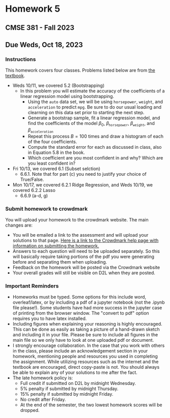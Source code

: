 # Homework 5

## CMSE 381 - Fall 2023

## Due Weds, Oct 18, 2023

### Instructions

This homework covers four classes. Problems listed below are from [the textbook](https://www.statlearning.com/).

- Weds 10/11, we covered 5.2 (Bootstrapping)
  - In this problem you will estimate the accuracy of the coefficients of a linear regression model using bootstrapping.
    - Using the `auto` data set, we will be using `horsepower`, `weight`, and `acceleration` to predict `mpg`. Be sure to do our usual loading and clearning on this data set prior to starting the next step.
    - Generate a bootstrap sample, fit a linear regression model, and find the coefficients of the model $\beta_0$, $\beta_{\texttt{horsepower}}$, $\beta_{\texttt{weight}}$, and $\beta_{\texttt{acceleration}}$
    - Repeat this process $B=100$ times and draw a histogram of each of the four coefficients.
    - Compute the standard error for each as discussed in class, also in Equation 5.8 in the book.
    - Which coefficient are you most confident in and why? Which are you least confident in?
- Fri 10/13, we covered 6.1 (Subset selction)
  - 6.6.1. Note that for part (c) you need to justify your choice of True/False.
- Mon 10/17, we covered 6.2.1 Ridge Regression, and Weds 10/19, we covered 6.2.2 Lasso
  - 6.6.9 (a-d, g)

### Submit homework to crowdmark

You will upload your homework to the crowdmark website. The main changes are:

- You will be emailed a link to the assessment and will upload your solutions to that page. [Here is a link to the Crowdmark help page with information on submitting the homework.](https://crowdmark.com/help/completing-and-submitting-an-assessment/)
- Answers to each question will need to be uploaded separately.  So this will basically require taking portions of the pdf you were generating before and separating them when uploading.  
- Feedback on the homework will be posted via the Crowdmark website
- Your overall grades will still be visible on D2L when they are posted.

### Important Reminders

- Homeworks must be typed. Some options for this include word, overleaf/latex, or by including a pdf of a jupyter notebook (not the .ipynb file please!). Some students have had more success in the jupyter case of printing from the browser window.  The "convert to pdf" option requires you to have latex installed.
- Including figures when explaining your reasoning is highly encouraged.  This can be done as easily as taking a picture of a hand-drawn sketch and including it in your file. Please be sure to include all figures in the main file so we only have to look at one uploaded pdf or document.
- I strongly encourage collaboration.  In the case that you work with others in the class, please include an acknowledgement section in your homework, mentioning people and resources you used in completing the assignment. While utilizing resources such as the internet and the textbook are encouraged, direct copy-paste is not.  You should always be able to explain any of your solutions to me after the fact.
- The late homework policy is:
  - Full credit if submitted on D2L by midnight Wednesday.
  - 5% penalty if submitted by midnight Thursday.
  - 15% penalty if submitted by midnight Friday.
  - No credit after Friday.
  - At the end of the semester, the two lowest homework scores will be dropped.
